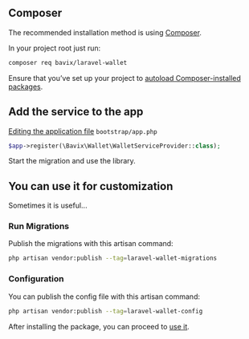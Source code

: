 ## Composer

The recommended installation method is using [Composer](https://getcomposer.org/).

In your project root just run:

```bash
composer req bavix/laravel-wallet
```

Ensure that you’ve set up your project to [autoload Composer-installed packages](https://getcomposer.org/doc/01-basic-usage.md#autoloading).

## Add the service to the app

[Editing the application file](https://lumen.laravel.com/docs/5.8/providers#registering-providers) `bootstrap/app.php`
```php
$app->register(\Bavix\Wallet\WalletServiceProvider::class);
```

Start the migration and use the library.

## You can use it for customization

Sometimes it is useful...

### Run Migrations
Publish the migrations with this artisan command:
```bash
php artisan vendor:publish --tag=laravel-wallet-migrations
```

### Configuration
You can publish the config file with this artisan command:
```bash
php artisan vendor:publish --tag=laravel-wallet-config
```

After installing the package, you can proceed to [use it](basic-usage).
